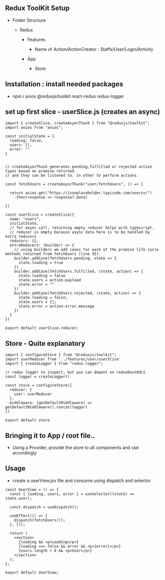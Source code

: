 ## Redux ToolKit Setup

- Folder Structure

  - Redux

    - Features

      - Name of Action/ActionCreator : Staffs/User/Login/Activity

    - App

      - Store

## Installation : install needed packages

- npm i axios @reduxjs/toolkit react-redux redux-logger

## set up first slice - userSlice.js (creates an async)

```
import { createSlice, createAsyncThunk } from "@reduxjs/toolkit";
import axios from "axios";

const initialState = {
  loading: false,
  users: [],
  error: ""
}


// createAsyncThunk generates pending,fulfilled or rejected action types based on promise returned
// and they can be listened to. in other to perform actions.

const fetchUsers = createAsyncThunk("user/fetchUsers", () => {

  return axios.get("https://jsonplaceholder.typicode.com/usersx/")
    .then(response => response?.data)

})

const userSlice = createSlice({
  name: "users",
  initialState,
  // for async call, returning empty reducer helps with typescript.
  // reducer is empty because async data here is to be handled by extra reducers
  reducers: {},
  extraReducers: (builder) => {
    // using builders we add cases for each of the promise life cycle methods returned from fetchUsers (line 35).
    builder.addCase(fetchUsers.pending, state => {
      state.loading = true
    })
    builder.addCase(fetchUsers.fulfilled, (state, action) => {
      state.loading = false
      state.users = action.payload
      state.error = ""
    })
    builder.addCase(fetchUsers.rejected, (state, action) => {
      state.loading = false;
      state.users = [];
      state.error = action.error.message
    })
  }
})

export default userSlice.reducer;

```

## Store - Quite explanatory

```
import { configureStore } from "@reduxjs/toolkit";
import userReducer from '../features/user/userSlice'
import { createLogger } from "redux-logger";

// redux logger to inspect, but you can depent on reduxDevtOOLS
const logger = createLogger()

const store = configureStore({
  reducer: {
    user: userReducer
  },
  middleware: (getDefaultMiddleware) => getDefaultMiddleware().concat(logger)
})

export default store

```

## Bringing it to App / root file..

- Using a Provider, provide the store to all components and use accordingly

## Usage

- create a userView.jsx file and consume using dispatch and selector

```
const UserView = () => {
  const { loading, users, error } = useSelector((state) => state.user);

  const dispatch = useDispatch();

  useEffect(() => {
    dispatch(fetchUsers());
  }, []);

  return (
    <section>
      {loading && <p>Loading</p>}
      {loading === false && error && <p>{error}</p>}
      {users.length > 0 && <p>User</p>}
    </section>
  );
};

export default UserView;

```
